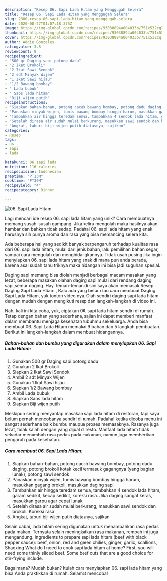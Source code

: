 ```yaml
---
description: "Resep 06. Sapi Lada Hitam yang Menggugah Selera"
title: "Resep 06. Sapi Lada Hitam yang Menggugah Selera"
slug: 2380-resep-06-sapi-lada-hitam-yang-menggugah-selera
date: 2020-08-27T01:07:18.375Z
image: https://img-global.cpcdn.com/recipes/93038894a004033b/751x532cq70/06-sapi-lada-hitam-foto-resep-utama.jpg
thumbnail: https://img-global.cpcdn.com/recipes/93038894a004033b/751x532cq70/06-sapi-lada-hitam-foto-resep-utama.jpg
cover: https://img-global.cpcdn.com/recipes/93038894a004033b/751x532cq70/06-sapi-lada-hitam-foto-resep-utama.jpg
author: Addie Gonzales
ratingvalue: 3.8
reviewcount: 8
recipeingredient:
- "500 gr Daging sapi potong dadu"
- "2 Ikat Brokoli"
- "2 Ikat Sawi Sendok"
- "2 sdt Minyak Wijen"
- "1 Ikat Sawi hijau"
- "1/2 Bawang bombay"
- " Lada bubuk"
- " Saos lada hitam"
- "Biji wijen putih"
recipeinstructions:
- "Siapkan bahan-bahan, potong cacah bawang bombay, potong dadu daging, potong brokoli kotak kecil termasuk gagangnya (yang bagian lunak), potong sawi sendok"
- "Panaskan minyak wijen, tumis bawang bombay hingga harum, masukkan gagang brokoli, masukkan daging sapi"
- "Tambahkan air hingga teredam semua, tambahkan 4 sendok lada hitam, garam sedikit, kecap sedikit, koreksi rasa. Jika daging sangat keras, masukkan garpu agar cepat lunak"
- "Setelah dirasa air sudah mulai berkurang, masukkan sawi sendok dan brokoli. Koreksi rasa"
- "Angkat, taburi biji wijen putih diatasnya, sajikan"
categories:
- Resep
tags:
- 06
- sapi
- lada

katakunci: 06 sapi lada 
nutrition: 116 calories
recipecuisine: Indonesian
preptime: "PT13M"
cooktime: "PT39M"
recipeyield: "4"
recipecategory: Dinner

---
```



![06. Sapi Lada Hitam](https://img-global.cpcdn.com/recipes/93038894a004033b/751x532cq70/06-sapi-lada-hitam-foto-resep-utama.jpg)

Lagi mencari ide resep 06. sapi lada hitam yang unik? Cara membuatnya memang susah-susah gampang. Jika keliru mengolah maka hasilnya akan hambar dan bahkan tidak sedap. Padahal 06. sapi lada hitam yang enak harusnya sih punya aroma dan rasa yang bisa memancing selera kita.

Ada beberapa hal yang sedikit banyak berpengaruh terhadap kualitas rasa dari 06. sapi lada hitam, mulai dari jenis bahan, lalu pemilihan bahan segar, sampai cara mengolah dan menghidangkannya. Tidak usah pusing jika ingin menyiapkan 06. sapi lada hitam yang enak di mana pun anda berada, karena asal sudah tahu triknya maka hidangan ini bisa jadi suguhan spesial.

Daging sapi memang bisa diolah menjadi berbagai macam masakan yang lezat, beberapa masakan olahan daging sapi mulai dari rendang daging sapi,semur daging. Hay Teman-teman di sini saya akan memasak Resep Daging Sapi Lada Hitam , Kalo ada yang belum tau cara membuat Daging Sapi Lada Hitam, yuk tonton video nya. Olah sendiri daging sapi lada hitam dengan mudah dengan mengikuti resep dan langkah-langkah di video ini.


Nah, kali ini kita coba, yuk, ciptakan 06. sapi lada hitam sendiri di rumah. Tetap dengan bahan yang sederhana, sajian ini dapat memberi manfaat dalam membantu menjaga kesehatan tubuhmu sekeluarga. Anda bisa membuat 06. Sapi Lada Hitam memakai 9 bahan dan 5 langkah pembuatan. Berikut ini langkah-langkah dalam membuat hidangannya.

<!--inarticleads1-->

##### Bahan-bahan dan bumbu yang digunakan dalam menyiapkan 06. Sapi Lada Hitam:

1. Gunakan 500 gr Daging sapi potong dadu
1. Gunakan 2 Ikat Brokoli
1. Siapkan 2 Ikat Sawi Sendok
1. Ambil 2 sdt Minyak Wijen
1. Gunakan 1 Ikat Sawi hijau
1. Siapkan 1/2 Bawang bombay
1. Ambil  Lada bubuk
1. Siapkan  Saos lada hitam
1. Siapkan Biji wijen putih


Meskipun sering menyantap masakan sapi lada hitam di restoran, tapi saya belum pernah mencobanya sendiri di rumah. Padahal ketika dicoba menu ini sangat sederhana baik bumbu maupun proses memasaknya. Rasanya juga lezat, tidak kalah dengan yang dijual di resto. Manfaat lada hitam tidak sekadar menambah rasa pedas pada makanan, namun juga memberikan pengaruh pada kesehatan. 

<!--inarticleads2-->

##### Cara membuat 06. Sapi Lada Hitam:

1. Siapkan bahan-bahan, potong cacah bawang bombay, potong dadu daging, potong brokoli kotak kecil termasuk gagangnya (yang bagian lunak), potong sawi sendok
1. Panaskan minyak wijen, tumis bawang bombay hingga harum, masukkan gagang brokoli, masukkan daging sapi
1. Tambahkan air hingga teredam semua, tambahkan 4 sendok lada hitam, garam sedikit, kecap sedikit, koreksi rasa. Jika daging sangat keras, masukkan garpu agar cepat lunak
1. Setelah dirasa air sudah mulai berkurang, masukkan sawi sendok dan brokoli. Koreksi rasa
1. Angkat, taburi biji wijen putih diatasnya, sajikan


Selain cabai, lada hitam sering digunakan untuk menambahkan rasa pedas pada makan. Ternyata selain meningkatkan rasa makanan, rempah ini juga mengandung. Ingredients to prepare sapi lada hitam (beef with black pepper sauce): beef, onion, red and green chilies, ginger, garlic, scallions, Shaoxing What do I need to cook sapi lada hitam at home? First, you will need some thinly sliced beef. Some beef cuts that are a good choice for stir-frying include. 

Bagaimana? Mudah bukan? Itulah cara menyiapkan 06. sapi lada hitam yang bisa Anda praktikkan di rumah. Selamat mencoba!
